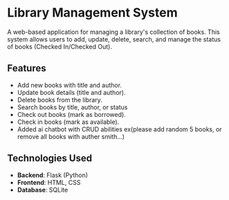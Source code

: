 # Library Management System

A web-based application for managing a library's collection of books. This system allows users to add, update, delete, search, and manage the status of books (Checked In/Checked Out).

## Features

- Add new books with title and author.
- Update book details (title and author).
- Delete books from the library.
- Search books by title, author, or status
- Check out books (mark as borrowed).
- Check in books (mark as available).
- Added ai chatbot with CRUD abilities ex(please add random 5 books, or remove all books with auther smith...)

## Technologies Used

- **Backend**: Flask (Python)
- **Frontend**: HTML, CSS
- **Database**: SQLite